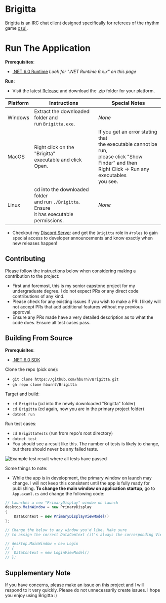 # Brigitta

Brigitta is an IRC chat client designed specifically for referees of the rhythm game 
[osu!](https://osu.ppy.sh/home).

# Run The Application
**Prerequisites:**
- [.NET 6.0 Runtime](https://dotnet.microsoft.com/en-us/download/dotnet/6.0) *Look for ".NET Runtime 6.x.x" on this page*

**Run:** 
- Visit the latest [Release](https://github.com/hburn7/Brigitta/releases) and download the .zip folder for your platform.

| Platform | Instructions                                                                                      | Special Notes                                                                                                                                                    |
|----------|---------------------------------------------------------------------------------------------------|------------------------------------------------------------------------------------------------------------------------------------------------------------------|
| Windows  | Extract the downloaded folder and<br/>run `Brigitta.exe`.                                         | *None*                                                                                                                                                           |
| MacOS    | Right click on the "Brigitta"<br/>executable and click Open.                                      | If you get an error stating that <br>the executable cannot be run,<br/>please click "Show Finder" and then <br/>Right Click -> Run any executables<br/> you see. |
| Linux    | cd into the downloaded folder<br/>and run `./Brigitta`. Ensure<br/>it has executable permissions. | *None*                                                                                                                                                           |

- Checkout my [Discord Server](https://discord.gg/TjH3uZ8VgP) and get the `Brigitta` role in `#roles` to gain special access to developer announcements and know exactly when new releases happen!

## Contributing

Please follow the instructions below when considering making a contribution to the project:

- First and foremost, this is my senior capstone project for my undergraduate degree. I do not expect PRs or any direct code contributions of any kind.
- Please check for any existing issues if you wish to make a PR. I likely will not accept PRs that add additional features without my previous approval.
- Ensure any PRs made have a very detailed description as to what the code does. Ensure all test cases pass.

## Building From Source

**Prerequisites:**
- [.NET 6.0 SDK](https://dotnet.microsoft.com/en-us/download/dotnet/6.0)

Clone the repo (pick one):
- `git clone https://github.com/hburn7/Brigitta.git`
- `gh repo clone hburn7/Brigitta`

Target and build:
- `cd Brigitta` (cd into the newly downloaded "Brigitta" folder)
- `cd Brigitta` (cd again, now you are in the primary project folder)
- `dotnet run`

Run test cases:
- `cd BrigittaTests` (run from repo's root directory)
- `dotnet test`
- You should see a result like this. The number of tests is likely to change, but there should never be any failed tests.

![Example test result where all tests have passed](https://user-images.githubusercontent.com/38370573/192799897-02f5c0a3-f5ab-4bb7-bd53-ac3fd589a91d.jpeg)

Some things to note:
- While the app is in development, the primary window on launch may change. I will not keep this consistent until the app is fully ready for publishing. **To change the main window on application startup**, go to `App.axaml.cs` and change the following code:
```cs
// Launches a new "PrimaryDisplay" window on launch
desktop.MainWindow = new PrimaryDisplay
{
    DataContext = new PrimaryDisplayViewModel()
};

// Change the below to any window you'd like. Make sure
// to assign the correct DataContext (it's always the corresponding ViewModel)

// desktop.MainWindow = new Login
// {
// 	DataContext = new LoginViewModel()
// };
```

## Supplementary Note
If you have concerns, please make an issue on this project and I will respond to it very quickly. Please do not unnecessarily create issues. I hope you enjoy using Brigitta :)